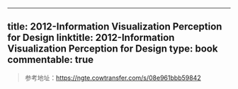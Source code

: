 
---
title: 2012-Information Visualization Perception for Design
linktitle: 2012-Information Visualization Perception for Design
type: book
commentable: true
---

> 参考地址：https://ngte.cowtransfer.com/s/08e961bbb59842

    